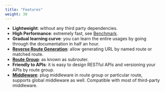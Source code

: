 ```yaml
---
title: "Features"
weight: 30
---
```


- **Lightweight**: without any third party dependencies.
- **High Performance**: extremely fast, see [Benchmark](/en/getting-started/benchmark).
- **Gradual learning curve**: you can learn the entire usages by going through the documentation in half an hour.
- [**Reverse Route Generation**](/en/basics/routing/url-generation): allow generating URL by named route or matched route.
- [**Route Group**](/en/basics/routing/route-group): as known as subrouter.
- **Friendly to APIs**: it is easy to design RESTful APIs and versioning your APIs by route group.
- [**Middleware**](/en/basics/middleware): plug middleware in route group or particular route, supports global middleware as well. Compatible with most of third-party middleware.

